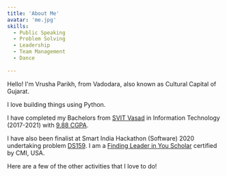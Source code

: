 ```yaml
---
title: 'About Me'
avatar: 'me.jpg'
skills:
  - Public Speaking
  - Problem Solving
  - Leadership
  - Team Management
  - Dance
  
---
```


Hello! I'm Vrusha Parikh, from Vadodara, also known as Cultural Capital of Gujarat.

I love building things using Python.

I have completed my Bachelors from [SVIT Vasad](https://www.svitvasad.ac.in/) in Information Technology (2017-2021) with [9.88 CGPA](https://drive.google.com/file/d/1YycFLoiecaey0WCnFziAEfezjpC8QwgO/view?usp=sharing). 

I have also been finalist at Smart India Hackathon (Software) 2020 undertaking problem [DS159](https://drive.google.com/file/d/1yf5RxbprVa2hE3mMn9CTLGAVX6InQF0W/view?usp=sharing).
I am a [Finding Leader in You Scholar](https://drive.google.com/file/d/1bhyutEu8YLDWaHyNC_nZmzh4JZgWxLzA/view?usp=sharing) certified by CMI, USA.

Here are a few of the other activities that I love to do!
